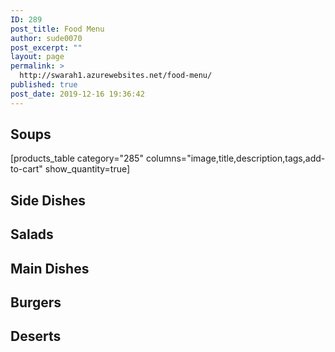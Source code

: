 ```yaml
---
ID: 289
post_title: Food Menu
author: sude0070
post_excerpt: ""
layout: page
permalink: >
  http://swarah1.azurewebsites.net/food-menu/
published: true
post_date: 2019-12-16 19:36:42
---
```

<!-- wp:heading -->
<h2>Soups</h2>
<!-- /wp:heading -->

<!-- wp:paragraph -->
<p>[products_table category="285" columns="image,title,description,tags,add-to-cart" show_quantity=true]</p>
<!-- /wp:paragraph -->

<!-- wp:heading -->
<h2>Side Dishes</h2>
<!-- /wp:heading -->

<!-- wp:heading -->
<h2>Salads</h2>
<!-- /wp:heading -->

<!-- wp:heading -->
<h2>Main Dishes</h2>
<!-- /wp:heading -->

<!-- wp:heading -->
<h2>Burgers</h2>
<!-- /wp:heading -->

<!-- wp:heading -->
<h2>Deserts</h2>
<!-- /wp:heading -->